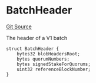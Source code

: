 # BatchHeader
[Git Source](https://github.com/Layr-Labs/eigenda/blob/f0d0dc5708f7e00684e5f5d89ab0227171768419/src/interfaces/IEigenDAStructs.sol)

The header of a V1 batch


```solidity
struct BatchHeader {
    bytes32 blobHeadersRoot;
    bytes quorumNumbers;
    bytes signedStakeForQuorums;
    uint32 referenceBlockNumber;
}
```

